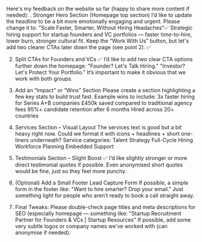 Here's my feedback on the website so far (happy to share more content if needed): . Stronger Hero Section (Homepage top section)
I’d like to update the headline to be a bit more emotionally engaging and urgent.
Please change it to:
"Scale Faster, Smarter, Without Hiring Headaches"✅
 Strategic hiring support for startup founders and VC portfolios — faster time-to-hire, lower burn, stronger cultural fit.
Keep the “Work With Us” button, but let's add two clearer CTAs later down the page (see point 2). ✅

2. Split CTAs for Founders and VCs ✅
I’d like to add two clear CTA options further down the homepage:
"Founder? Let's Talk Hiring."
"Investor? Let's Protect Your Portfolio."
It’s important to make it obvious that we work with both groups.

3. Add an “Impact” or “Wins” Section
Please create a section highlighting a few key stats to build trust fast.
Example wins to include:
3x faster hiring for Series A+B companies
£450k saved compared to traditional agency fees
95%+ candidate retention after 6 months
Hired across 20+ countries

4. Services Section – Visual Layout
The services text is good but a bit heavy right now.
Could we format it with icons + headlines + short one-liners underneath?
Service categories:
Talent Strategy
Full-Cycle Hiring
Workforce Planning
Embedded Support

5. Testimonials Section – Slight Boost ✅
I’d like slightly stronger or more direct testimonial quotes if possible.
Even anonymised short quotes would be fine, just so they feel more punchy.

6. (Optional) Add a Small Footer Lead Capture Form
If possible, a simple form in the footer like:
"Want to hire smarter? Drop your email."
Just something light for people who aren’t ready to book a call straight away.

7. Final Tweaks:
Please double-check page titles and meta descriptions for SEO (especially homepage — something like:
"Startup Recruitment Partner for Founders & VCs | Startup Resources"
If possible, add some very subtle logos or company names we've worked with (can anonymise if needed).